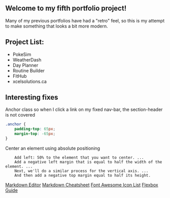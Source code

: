 
## Welcome to my fifth portfolio project!

Many of my previous portfolios have had a "retro" feel, so this is my attempt to make something that looks a bit more modern.

## Project List:
- PokeSim
- WeatherDash
- Day Planner
- Routine Builder
- FitHub
- xcelsolutions.ca

## Interesting fixes

Anchor class so when I click a link on my fixed nav-bar, the section-header is not covered
```css
.anchor {
    padding-top: 65px;
    margin-top: -65px;
}
```

Center an element using absolute positioning
```
    Add left: 50% to the element that you want to center. ...
    Add a negative left margin that is equal to half the width of the element. ...
    Next, we'll do a similar process for the vertical axis. ...
    And then add a negative top margin equal to half its height.
```
[Markdown Editor](https://stackedit.io/app#)
[Markdown Cheatsheet](https://github.com/adam-p/markdown-here/wiki/Markdown-Cheatsheet)
[Font Awesome Icon List](https://fontawesome.com/icons?d=gallery)
[Flexbox Guide](https://css-tricks.com/snippets/css/a-guide-to-flexbox/)
